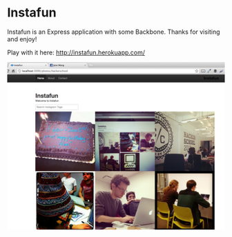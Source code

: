 Instafun
========

Instafun is an Express application with some Backbone. Thanks for visiting and enjoy!

Play with it here: http://instafun.herokuapp.com/

![instafun png](https://github.com/janewang/Instafun_public/raw/master/public/images/instafun.png)
